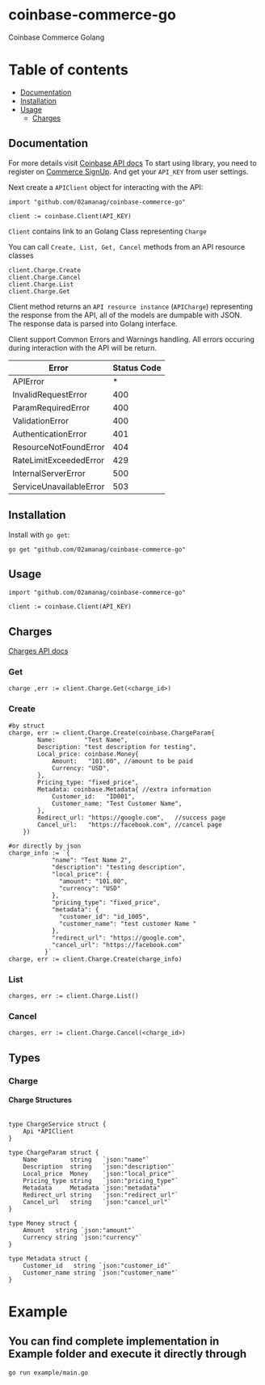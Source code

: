 # coinbase-commerce-go
Coinbase Commerce Golang

# Table of contents

<!--ts-->
   * [Documentation](#documentation)
   * [Installation](#installation)
   * [Usage](#usage)
      * [Charges](#charges)
<!--te-->


## Documentation

For more details visit [Coinbase API docs](https://commerce.coinbase.com/docs/api/)
To start using library, you need to register on [Commerce SignUp](https://commerce.coinbase.com/signup).
And get your ``API_KEY`` from user settings.

Next create a ``APIClient`` object for interacting with the API:
```golang
import "github.com/02amanag/coinbase-commerce-go"

client := coinbase.Client(API_KEY)
```

``Client`` contains link to an Golang Class representing ``Charge``

You can call ``Create, List, Get, Cancel`` methods from an API resource classes

```golang
client.Charge.Create
client.Charge.Cancel
client.Charge.List
client.Charge.Get
```

Client method returns an ``API resource instance`` (``APICharge``) representing the response from the API, all of the models are dumpable with JSON.\
The response data is parsed into Golang interface.

Client support Common Errors and Warnings handling.
All errors occuring during interaction with the API will be return.


| Error                    | Status Code |
|--------------------------|-------------|
| APIError                 |      *      |   
| InvalidRequestError      |     400     |   
| ParamRequiredError       |     400     |  
| ValidationError          |     400     |  
| AuthenticationError      |     401     |  
| ResourceNotFoundError    |     404     |
| RateLimitExceededError   |     429     |
| InternalServerError      |     500     |
| ServiceUnavailableError  |     503     |

## Installation

Install with ``go get``:

    go get "github.com/02amanag/coinbase-commerce-go"


## Usage
```golang
import "github.com/02amanag/coinbase-commerce-go"

client := coinbase.Client(API_KEY)
```

## Charges
[Charges API docs](https://commerce.coinbase.com/docs/api/#charges)
### Get
```golang
charge ,err := client.Charge.Get(<charge_id>)
```
### Create
```golang
#by struct
charge, err := client.Charge.Create(coinbase.ChargeParam{
		Name:        "Test Name",
		Description: "test description for testing",
		Local_price: coinbase.Money{
			Amount:   "101.00", //amount to be paid
			Currency: "USD",
		},
		Pricing_type: "fixed_price",
		Metadata: coinbase.Metadata{ //extra information
			Customer_id:   "ID001",
			Customer_name: "Test Customer Name",
		},
		Redirect_url: "https://google.com",   //success page
		Cancel_url:   "https://facebook.com", //cancel page
	})

#or directly by json
charge_info := `{
	        "name": "Test Name 2",
	        "description": "testing description",
	        "local_price": {
	          "amount": "101.00",
	          "currency": "USD"
	        },
	        "pricing_type": "fixed_price",
	        "metadata": {
	          "customer_id": "id_1005",
	          "customer_name": "test customer Name "
	        },
	        "redirect_url": "https://google.com",
	        "cancel_url": "https://facebook.com"
	      }`
charge, err := client.Charge.Create(charge_info)
```
### List
```golang
charges, err := client.Charge.List()
```
### Cancel
```golang
charges, err := client.Charge.Cancel(<charge_id>)
```

## Types
### Charge
#### Charge Structures
```golang

type ChargeService struct {
	Api *APIClient
}

type ChargeParam struct {
	Name         string   `json:"name"`
	Description  string   `json:"description"`
	Local_price  Money    `json:"local_price"`
	Pricing_type string   `json:"pricing_type"`
	Metadata     Metadata `json:"metadata"`
	Redirect_url string   `json:"redirect_url"`
	Cancel_url   string   `json:"cancel_url"`
}

type Money struct {
	Amount   string `json:"amount"`
	Currency string `json:"currency"`
}

type Metadata struct {
	Customer_id   string `json:"customer_id"`
	Customer_name string `json:"customer_name"`
}
```

# Example
## You can find complete implementation in Example folder and execute it directly through
``` golang
go run example/main.go
```